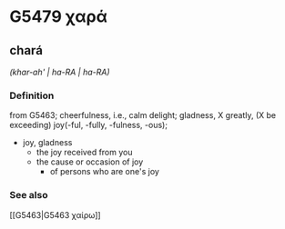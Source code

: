 # G5479 χαρά

## chará

_(khar-ah' | ha-RA | ha-RA)_

### Definition

from G5463; cheerfulness, i.e., calm delight; gladness, X greatly, (X be exceeding) joy(-ful, -fully, -fulness, -ous); 

- joy, gladness
  - the joy received from you
  - the cause or occasion of joy
    - of persons who are one's joy

### See also

[[G5463|G5463 χαίρω]]
